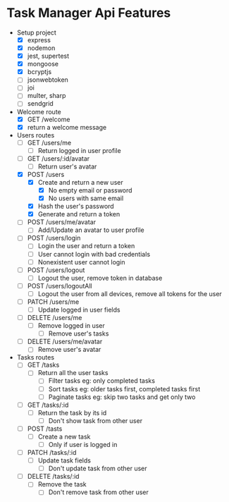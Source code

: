 # Task Manager Api Features

- Setup project
  - [x] express
  - [x] nodemon
  - [x] jest, supertest
  - [x] mongoose
  - [x] bcryptjs
  - [ ] jsonwebtoken
  - [ ] joi
  - [ ] multer, sharp
  - [ ] sendgrid
- Welcome route
  - [x] GET /welcome
  - [x] return a welcome message
- Users routes
  - [ ] GET /users/me
    - [ ] Return logged in user profile
  - [ ] GET /users/:id/avatar
    - [ ] Return user's avatar
  - [x] POST /users
    - [x] Create and return a new user
      - [x] No empty email or password
      - [x] No users with same email
    - [x] Hash the user's password
    - [x] Generate and return a token
  - [ ] POST /users/me/avatar
    - [ ] Add/Update an avatar to user profile
  - [ ] POST /users/login
    - [ ] Login the user and return a token
    - [ ] User cannot login with bad credentials
    - [ ] Nonexistent user cannot login
  - [ ] POST /users/logout
    - [ ] Logout the user, remove token in database
  - [ ] POST /users/logoutAll
    - [ ] Logout the user from all devices, remove all tokens for the user
  - [ ] PATCH /users/me
    - [ ] Update logged in user fields
  - [ ] DELETE /users/me
    - [ ] Remove logged in user
      - [ ] Remove user's tasks
  - [ ] DELETE /users/me/avatar
    - [ ] Remove user's avatar
- Tasks routes
  - [ ] GET /tasks
    - [ ] Return all the user tasks
      - [ ] Filter tasks eg: only completed tasks
      - [ ] Sort tasks eg: older tasks first, completed tasks first
      - [ ] Paginate tasks eg: skip two tasks and get only two
  - [ ] GET /tasks/:id
    - [ ] Return the task by its id
      - [ ] Don't show task from other user
  - [ ] POST /tasts
    - [ ] Create a new task
      - [ ] Only if user is logged in
  - [ ] PATCH /tasks/:id
    - [ ] Update task fields
      - [ ] Don't update task from other user
  - [ ] DELETE /tasks/:id
    - [ ] Remove the task
      - [ ] Don't remove task from other user
